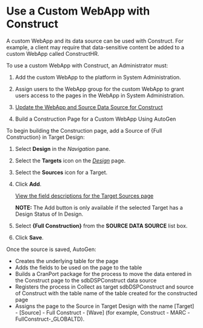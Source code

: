 # Use a Custom WebApp with Construct

A custom WebApp and its data source can be used with Construct. For
example, a client may require that data-sensitive content be added to a
custom WebApp called ConstructHR.

To use a custom WebApp with Construct, an Administrator must:

1.  Add the custom WebApp to the platform in System Administration.

2.  Assign users to the WebApp group for the custom WebApp to grant
    users access to the pages in the WebApp in System Administration.

3.  [Update the WebApp and Source Data Source for
    Construct](../../Console/Use_Cases/Update_Construct_WebApp_and_Data_Source.htm)

4.  Build a Construction Page for a Custom WebApp Using AutoGen

To begin building the Construction page, add a Source of {Full
Construction} in Target Design:

1.  Select <span style="font-weight: bold;">Design</span> in the
    <span style="font-style: italic;">Navigation</span> pane.

2.  Select the <span style="font-weight: bold;">Targets</span> icon on
    the *[Design](../../Design/Page_Desc/Design.htm)* page.

3.  Select the <span style="font-weight: bold;">Sources</span> icon for
    a Target.

4.  Click <span style="font-weight: bold;">Add</span>.
    
    [View the field descriptions for the Target Sources
    page](../../Design/Page_Desc/Target_Sources_H_Design.htm)
    
    **NOTE:** The Add button is only available if the selected Target
    has a Design Status of In Design.

5.  Select <span style="font-weight: bold;">{Full Construction}</span>
    from the <span style="font-weight: bold;">SOURCE DATA SOURCE</span>
    list box.

6.  Click <span style="font-weight: bold;">Save</span>.

Once the source is saved, AutoGen:

  - Creates the underlying table for the page
  - Adds the fields to be used on the page to the table
  - Builds a CranPort package for the process to move the data entered
    in the Construct page to the sdbDSPConstruct data source
  - Registers the process in Collect as target sdbDSPConstruct and
    source of Construct with the table name of the table created for the
    constructed page
  - Assigns the page to the Source in Target Design with the name
    \[Target\] - \[Source\] - Full Construct - \[Wave\] (for example,
    Construct - MARC -FullConstruct-\_GLOBALTD).
